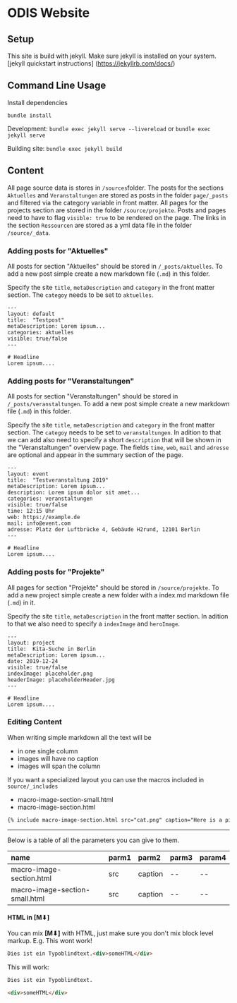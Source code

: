 # ODIS Website

## Setup
This site is build with jekyll. Make sure jekyll is installed on your system. [jekyll quickstart instructions] (https://jekyllrb.com/docs/)

## Command Line Usage

Install dependencies

    bundle install

Development:
`bundle exec jekyll serve --livereload` or `bundle exec jekyll serve`

Building site: 
`bundle exec jekyll build`

## Content
All page source data is stores in `/sources`folder. The posts for the sections `Aktuelles` and `Veranstaltungen` are stored as posts in the folder `page/_posts` and filtered via the category variable in front matter. All pages for the projects section are stored in the folder `/source/projekte`. Posts and pages need to have to flag `visible: true` to be rendered on the page. The links in the section `Ressourcen` are stored as a yml data file in the folder `/source/_data`.


### Adding posts for "Aktuelles"
All posts for section "Aktuelles" should be stored in `/_posts/aktuelles`. To add a new post simple create a new markdown file (`.md`) in this folder.

Specify the site `title`, `metaDescription` and `category` in the front matter section. The `categoy` needs to be set to `aktuelles`.

```
---
layout: default
title:  "Testpost"
metaDescription: Lorem ipsum...
categories: aktuelles
visible: true/false
---

# Headline
Lorem ipsum....
```

### Adding posts for "Veranstaltungen"
All posts for section "Veranstaltungen" should be stored in `/_posts/veranstaltungen`. To add a new post simple create a new markdown file (`.md`) in this folder.

Specify the site `title`, `metaDescription` and `category` in the front matter section. The `categoy` needs to be set to `veranstaltungen`. In adition to that we can add also need to specify a short `description` that will be shown in the "Veranstaltungen" overview page.
The fields `time`, `web`, `mail` and `adresse` are optional and appear in the summary section of the page.

```
---
layout: event
title:  "Testveranstaltung 2019"
metaDescription: Lorem ipsum...
description: Lorem ipsum dolor sit amet...
categories: veranstaltungen
visible: true/false
time: 12:15 Uhr
web: https://example.de
mail: info@event.com
adresse: Platz der Luftbrücke 4, Gebäude H2rund, 12101 Berlin
---

# Headline
Lorem ipsum....
```

### Adding posts for "Projekte"
All pages for section "Projekte" should be stored in `/source/projekte`. To add a new project simple create a new folder with a index.md markdown file (`.md`) in it.

Specify the site `title`, `metaDescription` in the front matter section. In adition to that we also need to specify a `indexImage` and  `heroImage`.

```
---
layout: project
title:  Kita-Suche in Berlin
metaDescription: Lorem ipsum...
date: 2019-12-24
visible: true/false
indexImage: placeholder.png
headerImage: placeholderHeader.jpg
---

# Headline
Lorem ipsum....
```

### Editing Content

When writing simple markdown all the text will be

- in one single column
- images will have no caption
- images will span the column

If you want a specialized layout you can use the macros included in `source/_includes`

- macro-image-section-small.html
- macro-image-section.html



```html
{% include macro-image-section.html src="cat.png" caption="Here is a picture of a cat" %}
```

---

Below is a table of all the parameters you can give to them.

| name                                   | parm1 | parm2   | parm3  | param4   |
| :------------------------------------- | :---- | :------ | :----- | :------- |
| macro-image-section.html               | src   | caption | --     | --       |
| macro-image-section-small.html         | src   | caption | --     | --       |



#### HTML in [M⬇︎]

You can mix **[M⬇︎]** with HTML, just make sure you don't mix block level markup. E.g. This wont work!

```html
Dies ist ein Typoblindtext.<div>someHTML</div>
```

This will work:

```html
Dies ist ein Typoblindtext.

<div>someHTML</div>
```


